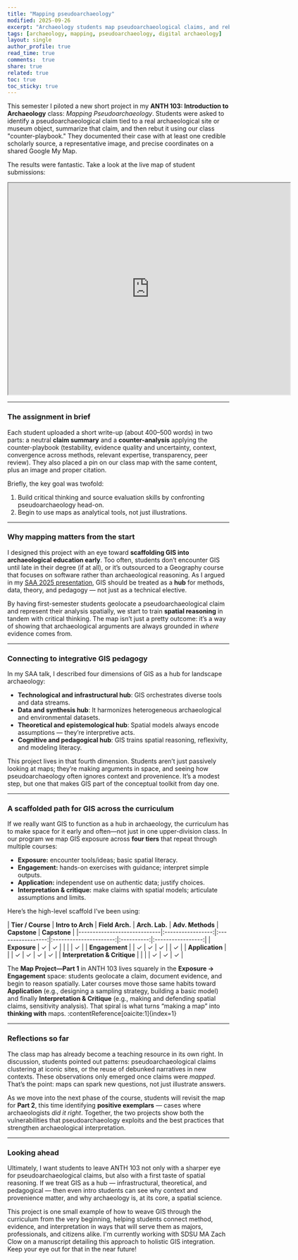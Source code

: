 ```yaml
---
title: "Mapping pseudoarchaeology"
modified: 2025-09-26
excerpt: "Archaeology students map pseudoarchaeological claims, and rebutt them."
tags: [archaeology, mapping, pseudoarchaeology, digital archaeology]
layout: single
author_profile: true
read_time: true
comments:  true
share: true
related: true
toc: true
toc_sticky: true
---
```


This semester I piloted a new short project in my **ANTH 103: Introduction to Archaeology** class: *Mapping Pseudoarchaeology*. Students were asked to identify a pseudoarchaeological claim tied to a real archaeological site or museum object, summarize that claim, and then rebut it using our class "counter-playbook." They documented their case with at least one credible scholarly source, a representative image, and precise coordinates on a shared Google My Map.

The results were fantastic. Take a look at the live map of student submissions:

<iframe src="https://www.google.com/maps/d/u/1/embed?mid=16TAxASEnzNDhxgbEzz_mvVbm_NXCFlw&ehbc=2E312F" width="640" height="480"></iframe>

---

### The assignment in brief

Each student uploaded a short write-up (about 400–500 words) in two parts: a neutral **claim summary** and a **counter-analysis** applying the counter-playbook (testability, evidence quality and uncertainty, context, convergence across methods, relevant expertise, transparency, peer review). They also placed a pin on our class map with the same content, plus an image and proper citation.

Briefly, the key goal was twofold:  
1. Build critical thinking and source evaluation skills by confronting pseudoarchaeology head-on.  
2. Begin to use maps as analytical tools, not just illustrations.

---

### Why mapping matters from the start

I designed this project with an eye toward **scaffolding GIS into archaeological education early**. Too often, students don’t encounter GIS until late in their degree (if at all), or it’s outsourced to a Geography course that focuses on software rather than archaeological reasoning. As I argued in my [SAA 2025 presentation](/pdf/SAA2025_Ullah.pdf), GIS should be treated as a **hub** for methods, data, theory, and pedagogy — not just as a technical elective.

By having first-semester students geolocate a pseudoarchaeological claim and represent their analysis spatially, we start to train **spatial reasoning** in tandem with critical thinking. The map isn’t just a pretty outcome: it’s a way of showing that archaeological arguments are always grounded in *where* evidence comes from.

---

### Connecting to integrative GIS pedagogy

In my SAA talk, I described four dimensions of GIS as a hub for landscape archaeology:

- **Technological and infrastructural hub**: GIS orchestrates diverse tools and data streams.  
- **Data and synthesis hub**: It harmonizes heterogeneous archaeological and environmental datasets.  
- **Theoretical and epistemological hub**: Spatial models always encode assumptions — they’re interpretive acts.  
- **Cognitive and pedagogical hub**: GIS trains spatial reasoning, reflexivity, and modeling literacy.  

This project lives in that fourth dimension. Students aren’t just passively looking at maps; they’re making arguments in space, and seeing how pseudoarchaeology often ignores context and provenience. It’s a modest step, but one that makes GIS part of the conceptual toolkit from day one.

---

### A scaffolded path for GIS across the curriculum

If we really want GIS to function as a hub in archaeology, the curriculum has to make space for it early and often—not just in one upper-division class. In our program we map GIS exposure across **four tiers** that repeat through multiple courses:

- **Exposure:** encounter tools/ideas; basic spatial literacy.
- **Engagement:** hands-on exercises with guidance; interpret simple outputs.
- **Application:** independent use on authentic data; justify choices.
- **Interpretation & critique:** make claims with spatial models; articulate assumptions and limits.

Here’s the high-level scaffold I’ve been using:

| **Tier / Course**           | **Intro to Arch** | **Field Arch.** | **Arch. Lab.** | **Adv. Methods** | **Capstone** | **Capstone** |
|-----------------------------|:-----------------:|:-----------------:|:----------------------:|:----------:|:-----------------:|
| **Exposure**                | ✓                 | ✓                 |                        |            |                   | ✓            |
| **Engagement**              |                   | ✓                 | ✓                      | ✓          |                   | ✓            |
| **Application**             |                   |                   | ✓                      | ✓          | ✓                 | ✓            |
| **Interpretation & Critique** |                 |                   |                        | ✓          | ✓                 | ✓            |

The **Map Project—Part 1** in ANTH 103 lives squarely in the **Exposure → Engagement** space: students geolocate a claim, document evidence, and begin to reason spatially. Later courses move those same habits toward **Application** (e.g., designing a sampling strategy, building a basic model) and finally **Interpretation & Critique** (e.g., making and defending spatial claims, sensitivity analysis). That spiral is what turns “making a map” into **thinking with** maps. :contentReference[oaicite:1]{index=1}

---

### Reflections so far

The class map has already become a teaching resource in its own right. In discussion, students pointed out patterns: pseudoarchaeological claims clustering at iconic sites, or the reuse of debunked narratives in new contexts. These observations only emerged once claims were *mapped*. That’s the point: maps can spark new questions, not just illustrate answers.

As we move into the next phase of the course, students will revisit the map for **Part 2**, this time identifying **positive exemplars** — cases where archaeologists *did it right*. Together, the two projects show both the vulnerabilities that pseudoarchaeology exploits and the best practices that strengthen archaeological interpretation.

---

### Looking ahead

Ultimately, I want students to leave ANTH 103 not only with a sharper eye for pseudoarchaeological claims, but also with a first taste of spatial reasoning. If we treat GIS as a hub — infrastructural, theoretical, and pedagogical — then even intro students can see why context and provenience matter, and why archaeology is, at its core, a spatial science.

This project is one small example of how to weave GIS through the curriculum from the very beginning, helping students connect method, evidence, and interpretation in ways that will serve them as majors, professionals, and citizens alike. I'm currently working with SDSU MA Zach Clow on a manuscript detailing this approach to holistic GIS integration. Keep your eye out for that in the near future!
